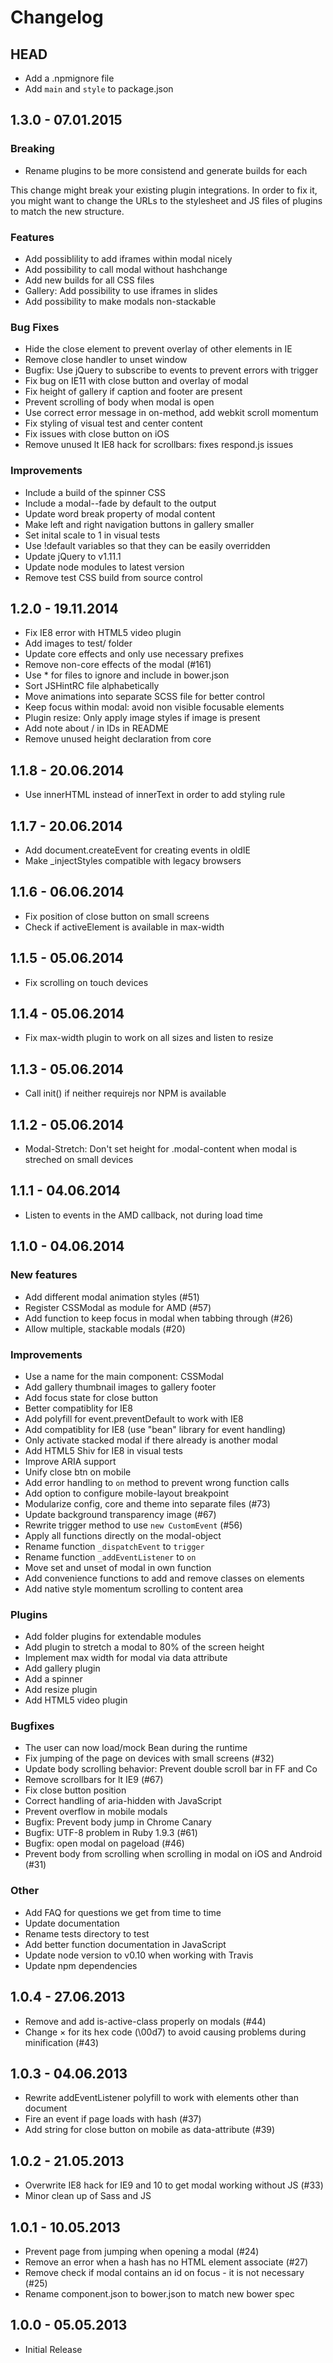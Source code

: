 # Changelog

## HEAD
* Add a .npmignore file
* Add `main` and `style` to package.json

## 1.3.0 - 07.01.2015

### Breaking
* Rename plugins to be more consistend and generate builds for each

This change might break your existing plugin integrations. In order to fix it,
you might want to change the URLs to the stylesheet and JS files of plugins to
match the new structure.

### Features
* Add possiblility to add iframes within modal nicely
* Add possibility to call modal without hashchange
* Add new builds for all CSS files
* Gallery: Add possibility to use iframes in slides
* Add possibility to make modals non-stackable

### Bug Fixes
* Hide the close element to prevent overlay of other elements in IE
* Remove close handler to unset window
* Bugfix: Use jQuery to subscribe to events to prevent errors with trigger
* Fix bug on IE11 with close button and overlay of modal
* Fix height of gallery if caption and footer are present
* Prevent scrolling of body when modal is open
* Use correct error message in on-method, add webkit scroll momentum
* Fix styling of visual test and center content
* Fix issues with close button on iOS
* Remove unused lt IE8 hack for scrollbars: fixes respond.js issues

### Improvements
* Include a build of the spinner CSS
* Include a modal--fade by default to the output
* Update word break property of modal content
* Make left and right navigation buttons in gallery smaller
* Set inital scale to 1 in visual tests
* Use !default variables so that they can be easily overridden
* Update jQuery to v1.11.1
* Update node modules to latest version
* Remove test CSS build from source control

## 1.2.0 - 19.11.2014
* Fix IE8 error with HTML5 video plugin
* Add images to test/ folder
* Update core effects and only use necessary prefixes
* Remove non-core effects of the modal (#161)
* Use * for files to ignore and include in bower.json
* Sort JSHintRC file alphabetically
* Move animations into separate SCSS file for better control
* Keep focus within modal: avoid non visible focusable elements
* Plugin resize: Only apply image styles if image is present
* Add note about / in IDs in README
* Remove unused height declaration from core

## 1.1.8 - 20.06.2014
* Use innerHTML instead of innerText in order to add styling rule

## 1.1.7 - 20.06.2014
* Add document.createEvent for creating events in oldIE
* Make _injectStyles compatible with legacy browsers

## 1.1.6 - 06.06.2014
* Fix position of close button on small screens
* Check if activeElement is available in max-width

## 1.1.5 - 05.06.2014
* Fix scrolling on touch devices

## 1.1.4 - 05.06.2014
* Fix max-width plugin to work on all sizes and listen to resize

## 1.1.3 - 05.06.2014
* Call init() if neither requirejs nor NPM is available

## 1.1.2 - 05.06.2014
* Modal-Stretch: Don't set height for .modal-content when modal is streched on small devices

## 1.1.1 - 04.06.2014
* Listen to events in the AMD callback, not during load time

## 1.1.0 - 04.06.2014

### New features

* Add different modal animation styles (#51)
* Register CSSModal as module for AMD (#57)
* Add function to keep focus in modal when tabbing through (#26)
* Allow multiple, stackable modals (#20)

### Improvements

* Use a name for the main component: CSSModal
* Add gallery thumbnail images to gallery footer
* Add focus state for close button
* Better compatiblity for IE8
* Add polyfill for event.preventDefault to work with IE8
* Add compatiblity for IE8 (use "bean" library for event handling)
* Only activate stacked modal if there already is another modal
* Add HTML5 Shiv for IE8 in visual tests
* Improve ARIA support
* Unify close btn on mobile
* Add error handling to `on` method to prevent wrong function calls
* Add option to configure mobile-layout breakpoint
* Modularize config, core and theme into separate files (#73)
* Update background transparency image (#67)
* Rewrite trigger method to use `new CustomEvent` (#56)
* Apply all functions directly on the modal-object
* Rename function `_dispatchEvent` to `trigger`
* Rename function `_addEventListener` to `on`
* Move set and unset of modal in own function
* Add convenience functions to add and remove classes on elements
* Add native style momentum scrolling to content area

### Plugins

* Add folder plugins for extendable modules
* Add plugin to stretch a modal to 80% of the screen height
* Implement max width for modal via data attribute
* Add gallery plugin
* Add a spinner
* Add resize plugin
* Add HTML5 video plugin

### Bugfixes

* The user can now load/mock Bean during the runtime
* Fix jumping of the page on devices with small screens (#32)
* Update body scrolling behavior: Prevent double scroll bar in FF and Co
* Remove scrollbars for lt IE9 (#67)
* Fix close button position
* Correct handling of aria-hidden with JavaScript
* Prevent overflow in mobile modals
* Bugfix: Prevent body jump in Chrome Canary
* Bugfix: UTF-8 problem in Ruby 1.9.3 (#61)
* Bugfix: open modal on pageload (#46)
* Prevent body from scrolling when scrolling in modal on iOS and Android (#31)

### Other

* Add FAQ for questions we get from time to time
* Update documentation
* Rename tests directory to test
* Add better function documentation in JavaScript
* Update node version to v0.10 when working with Travis
* Update npm dependencies


## 1.0.4 - 27.06.2013

* Remove and add is-active-class properly on modals (#44)
* Change × for its hex code (\00d7) to avoid causing problems during minification (#43)

## 1.0.3 - 04.06.2013

* Rewrite addEventListener polyfill to work with elements other than document
* Fire an event if page loads with hash (#37)
* Add string for close button on mobile as data-attribute (#39)

## 1.0.2 - 21.05.2013

* Overwrite IE8 hack for IE9 and 10 to get modal working without JS (#33)
* Minor clean up of Sass and JS

## 1.0.1 - 10.05.2013

* Prevent page from jumping when opening a modal (#24)
* Remove an error when a hash has no HTML element associate (#27)
* Remove check if modal contains an id on focus - it is not necessary (#25)
* Rename component.json to bower.json to match new bower spec

## 1.0.0 - 05.05.2013

* Initial Release
